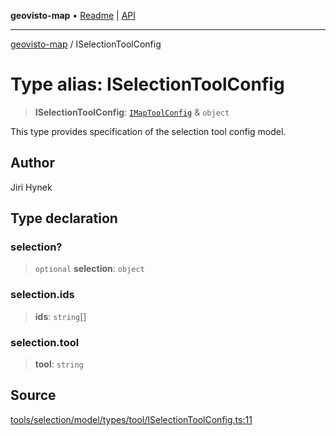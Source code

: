 **geovisto-map** • [Readme](../README.md) \| [API](../globals.md)

***

[geovisto-map](../README.md) / ISelectionToolConfig

# Type alias: ISelectionToolConfig

> **ISelectionToolConfig**: [`IMapToolConfig`](IMapToolConfig.md) & `object`

This type provides specification of the selection tool config model.

## Author

Jiri Hynek

## Type declaration

### selection?

> `optional` **selection**: `object`

### selection.ids

> **ids**: `string`[]

### selection.tool

> **tool**: `string`

## Source

[tools/selection/model/types/tool/ISelectionToolConfig.ts:11](https://github.com/geovisto/geovisto-map/blob/5ee2cb5d45c19062fc8fc6beefa2848c076518b6/src/tools/selection/model/types/tool/ISelectionToolConfig.ts#L11)
